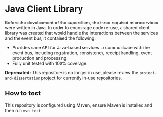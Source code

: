 # Java Client Library
Before the development of the superclient, the three required microservices were written in Java. In order to encourage code re-use, a shared client library was created that would handle the interactions between the services and the event bus, it contained the following:

  - Provides sane API for Java-based services to communicate with the event bus, including registration, consistency, receipt handling, event production and processing.
  - Fully unit tested with 100% coverage.

**Deprecated:** This repository is no longer in use, please review the `project-and-dissertation` project for currently in-use repositories.

## How to test
This repository is configured using Maven, ensure Maven is installed and then run `mvn test`.
